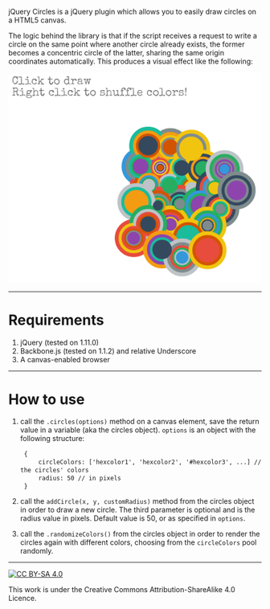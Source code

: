 jQuery Circles is a jQuery plugin which allows you to easily draw circles on a HTML5 canvas.

The logic behind the library is that if the script receives a request to write a circle on the same point where another circle already exists, the former becomes a concentric circle of the latter, sharing the same origin coordinates automatically. This produces a visual effect like the following:

![Circles example](//raw.githubusercontent.com/elegos/jquery.circles/master/img/example.png)

----------

# Requirements #

1. jQuery (tested on 1.11.0)
2. Backbone.js (tested on 1.1.2) and relative Underscore
3. A canvas-enabled browser

----------

# How to use #

1. call the `.circles(options)` method on a canvas element, save the return value in a variable (aka the circles object). `options` is an object with the following structure:

		{
			circleColors: ['hexcolor1', 'hexcolor2', '#hexcolor3', ...] // the circles' colors
			radius: 50 // in pixels
		}

2. call the `addCircle(x, y, customRadius)` method from the circles object in order to draw a new circle. The third parameter is optional and is the radius value in pixels. Default value is 50, or as specified in `options`.

3. call the `.randomizeColors()` from the circles object in order to render the circles again with different colors, choosing from the `circleColors` pool randomly.

----------

[![CC BY-SA 4.0](http://i.creativecommons.org/l/by-sa/4.0/88x31.png)](http://creativecommons.org/licenses/by-sa/4.0/ "Creative Commons Attribution-ShareAlike 4.0")

This work is under the Creative Commons Attribution-ShareAlike 4.0 Licence.